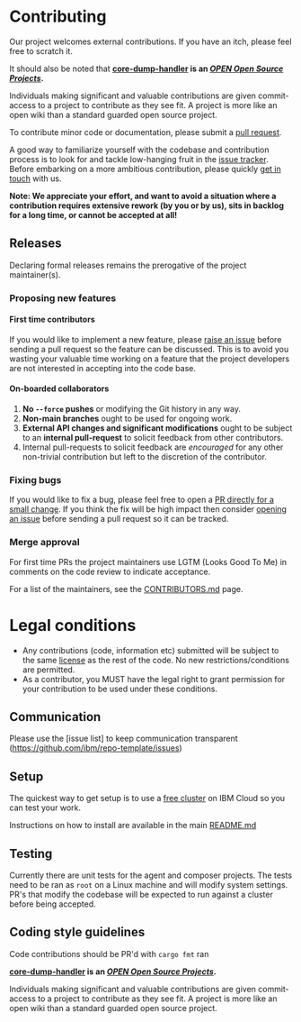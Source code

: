 # Contributing

Our project welcomes external contributions. If you have an itch, please feel
free to scratch it.

It should also be noted that **[core-dump-handler](https://github.com/IBM/core-dump-handler/) is an [_OPEN Open Source Projects_](https://openopensource.org/).**

Individuals making significant and valuable contributions are given commit-access to a project to contribute as they see fit. A project is more like an open wiki than a standard guarded open source project.

To contribute minor code or documentation, please submit a [pull request](https://github.com/ibm/core-dump-handler/pulls).

A good way to familiarize yourself with the codebase and contribution process is
to look for and tackle low-hanging fruit in the [issue tracker](https://github.com/IBM/core-dump-handler/issues?q=is%3Aissue+is%3Aopen+label%3A%22good+first+issue%22).
Before embarking on a more ambitious contribution, please quickly [get in touch](#communication) with us.

**Note: We appreciate your effort, and want to avoid a situation where a contribution
requires extensive rework (by you or by us), sits in backlog for a long time, or
cannot be accepted at all!**


## Releases

Declaring formal releases remains the prerogative of the project maintainer(s).

### Proposing new features

#### First time contributors 

If you would like to implement a new feature, please [raise an issue](https://github.com/ibm/core-dump-handler/issues)
before sending a pull request so the feature can be discussed. This is to avoid
you wasting your valuable time working on a feature that the project developers
are not interested in accepting into the code base.

#### On-boarded collaborators

1. **No `--force` pushes** or modifying the Git history in any way.
1. **Non-main branches** ought to be used for ongoing work.
1. **External API changes and significant modifications** ought to be subject to an **internal pull-request** to solicit feedback from other contributors.
1. Internal pull-requests to solicit feedback are *encouraged* for any other non-trivial contribution but left to the discretion of the contributor.

### Fixing bugs

If you would like to fix a bug, please feel free to open a [PR directly for a small change](https://github.com/ibm/core-dump-handler/pulls).
If you think the fix will be high impact then consider [opening an issue](https://github.com/ibm/repo-template/issues) before sending a
pull request so it can be tracked.

### Merge approval

For first time PRs the project maintainers use LGTM (Looks Good To Me) in comments on the code
review to indicate acceptance.

For a list of the maintainers, see the [CONTRIBUTORS.md](CONTRIBUTORS.md) page.


# Legal conditions

- Any contributions (code, information etc) submitted will be subject to the same [license](LICENSE) as the rest of the code.
No new restrictions/conditions are permitted.
- As a contributor, you MUST have the legal right to grant permission for your contribution to be used under these conditions.

## Communication
Please use the [issue list] to keep communication transparent (https://github.com/ibm/repo-template/issues)

## Setup
The quickest way to get setup is to use a [free cluster](https://cloud.ibm.com/docs/containers?topic=containers-getting-started#clusters_gs) on IBM Cloud so you can test your work. 

Instructions on how to install are available in the main [README.md](https://github.com/IBM/core-dump-handler#installing-the-chart)

## Testing
Currently there are unit tests for the agent and composer projects.
The tests need to be ran as `root` on a Linux machine and will modify system settings.
PR's that modify the codebase will be expected to run against a cluster before being accepted.

## Coding style guidelines
Code contributions should be PR'd with `cargo fmt` ran 

**[core-dump-handler](https://github.com/IBM/core-dump-handler/) is an [_OPEN Open Source Projects_](https://openopensource.org/).**

Individuals making significant and valuable contributions are given commit-access to a project to contribute as they see fit. A project is more like an open wiki than a standard guarded open source project.